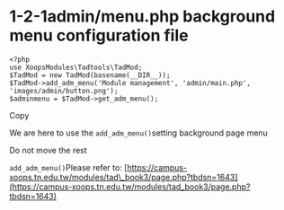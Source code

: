 # 1-2-1admin/menu.php background menu configuration file

```text
<?php
use XoopsModules\Tadtools\TadMod;
$TadMod = new TadMod(basename(__DIR__));
$TadMod->add_adm_menu('Module management', 'admin/main.php', 'images/admin/button.png');
$adminmenu = $TadMod->get_adm_menu();
```

Copy

We are here to use the `add_adm_menu()`setting background page menu

Do not move the rest

`add_adm_menu()`Please refer to: [https://campus-xoops.tn.edu.tw/modules/tad\_book3/page.php?tbdsn=1643](https://campus-xoops.tn.edu.tw/modules/tad_book3/page.php?tbdsn=1643)

